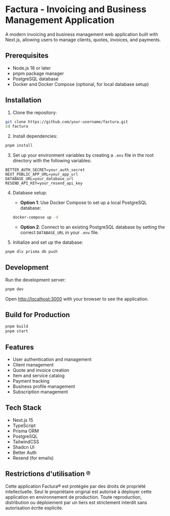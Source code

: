 # Factura - Invoicing and Business Management Application

A modern invoicing and business management web application built with Next.js, allowing users to manage clients, quotes, invoices, and payments.

## Prerequisites

- Node.js 18 or later
- pnpm package manager
- PostgreSQL database
- Docker and Docker Compose (optional, for local database setup)

## Installation

1. Clone the repository:

```bash
git clone https://github.com/your-username/factura.git
cd factura
```

2. Install dependencies:

```bash
pnpm install
```

3. Set up your environment variables by creating a `.env` file in the root directory with the following variables:

```
BETTER_AUTH_SECRET=your_auth_secret
NEXT_PUBLIC_APP_URL=your_app_url
DATABASE_URL=your_database_url
RESEND_API_KEY=your_resend_api_key
```

4. Database setup:

   - **Option 1**: Use Docker Compose to set up a local PostgreSQL database:

   ```bash
   docker-compose up -d
   ```

   - **Option 2**: Connect to an existing PostgreSQL database by setting the correct `DATABASE_URL` in your `.env` file.

5. Initialize and set up the database:

```bash
pnpm dlx prisma db push
```

## Development

Run the development server:

```bash
pnpm dev
```

Open [http://localhost:3000](http://localhost:3000) with your browser to see the application.

## Build for Production

```bash
pnpm build
pnpm start
```

## Features

- User authentication and management
- Client management
- Quote and invoice creation
- Item and service catalog
- Payment tracking
- Business profile management
- Subscription management

## Tech Stack

- Next.js 15
- TypeScript
- Prisma ORM
- PostgreSQL
- TailwindCSS
- Shadcn UI
- Better Auth
- Resend (for emails)

## Restrictions d'utilisation ®

Cette application Factura® est protégée par des droits de propriété intellectuelle. Seul le propriétaire original est autorisé à déployer cette application en environnement de production. Toute reproduction, distribution ou déploiement par un tiers est strictement interdit sans autorisation écrite explicite.

